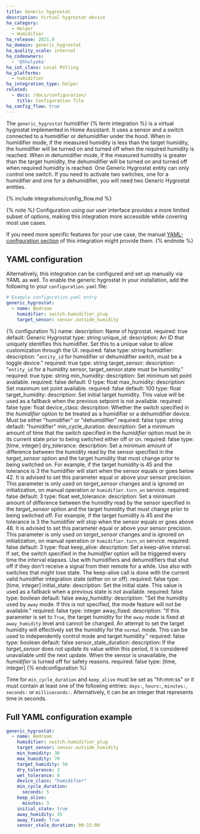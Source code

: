 ```yaml
---
title: Generic hygrostat
description: Virtual hygrostat device
ha_category:
  - Helper
  - Humidifier
ha_release: 2021.8
ha_domain: generic_hygrostat
ha_quality_scale: internal
ha_codeowners:
  - '@Shulyaka'
ha_iot_class: Local Polling
ha_platforms:
  - humidifier
ha_integration_type: helper
related:
  - docs: /docs/configuration/
    title: Configuration file
ha_config_flow: true
---
```


The `generic_hygrostat` humidifier {% term integration %} is a virtual hygrostat implemented in Home Assistant. It uses a sensor and a switch connected to a humidifier or dehumidifier under the hood. When in humidifier mode, if the measured humidity is less than the target humidity, the humidifier will be turned on and turned off when the required humidity is reached. When in dehumidifier mode, if the measured humidity is greater than the target humidity, the dehumidifier will be turned on and turned off when required humidity is reached. One Generic Hygrostat entity can only control one switch. If you need to activate two switches, one for a humidifier and one for a dehumidifier, you will need two Generic Hygrostat entities.

{% include integrations/config_flow.md %}

{% note %}
Configuration using our user interface provides a more limited subset of options, making this integration more accessible while covering most use cases.

If you need more specific features for your use case, the manual [YAML-configuration section](#yaml-configuration) of this integration might provide them.
{% endnote %}

## YAML configuration

Alternatively, this integration can be configured and set up manually via YAML
as well. To enable the generic hygrostat in your installation, add the
following to your `configuration.yaml` file:

```yaml
# Example configuration.yaml entry
generic_hygrostat:
  - name: Bedroom
    humidifier: switch.humidifier_plug
    target_sensor: sensor.outside_humidity
```

{% configuration %}
name:
  description: Name of hygrostat.
  required: true
  default: Generic Hygrostat
  type: string
unique_id:
  description: An ID that uniquely identifies this humidifier. Set this to a unique value to allow customization through the UI.
  required: false
  type: string
humidifier:
  description: "`entity_id` for humidifier or dehumidifier switch, must be a toggle device."
  required: true
  type: string
target_sensor:
  description: "`entity_id` for a humidity sensor, target_sensor.state must be humidity."
  required: true
  type: string
min_humidity:
  description: Set minimum set point available.
  required: false
  default: 0
  type: float
max_humidity:
  description: Set maximum set point available.
  required: false
  default: 100
  type: float
target_humidity:
  description: Set initial target humidity. This value will be used as a fallback when the previous setpoint is not available.
  required: false
  type: float
device_class:
  description: Whether the switch specified in the *humidifier* option to be treated as a humidifier or a dehumidifier device. Must be either "humidifier" or "dehumidifier"
  required: false
  type: string
  default: "humidifier"
min_cycle_duration:
  description: Set a minimum amount of time that the switch specified in the *humidifier* option must be in its current state prior to being switched either off or on.
  required: false
  type: [time, integer]
dry_tolerance:
  description: Set a minimum amount of difference between the humidity read by the sensor specified in the *target_sensor* option and the target humidity that must change prior to being switched on. For example, if the target humidity is 45 and the tolerance is 3 the humidifier will start when the sensor equals or goes below 42. It is advised to set this parameter equal or above your sensor precision. This parameter is only used on *target_sensor* changes and is ignored on initialization, on manual operation or `humidifier.turn_on` service.
  required: false
  default: 3
  type: float
wet_tolerance:
  description: Set a minimum amount of difference between the humidity read by the sensor specified in the *target_sensor* option and the target humidity that must change prior to being switched off. For example, if the target humidity is 45 and the tolerance is 3 the humidifier will stop when the sensor equals or goes above 48. It is advised to set this parameter equal or above your sensor precision. This parameter is only used on *target_sensor* changes and is ignored on initialization, on manual operation or `humidifier.turn_on` service.
  required: false
  default: 3
  type: float
keep_alive:
  description: Set a keep-alive interval. If set, the switch specified in the *humidifier* option will be triggered every time the interval elapses. Use with humidifiers and dehumidifiers that shut off if they don't receive a signal from their remote for a while. Use also with switches that might lose state. The keep-alive call is done with the current valid humidifier integration state (either on or off).
  required: false
  type: [time, integer]
initial_state:
  description: Set the initial state. This value is used as a fallback when a previous state is not available.
  required: false
  type: boolean
  default: false
away_humidity:
  description: "Set the humidity used by `away` mode. If this is not specified, the mode feature will not be available."
  required: false
  type: integer
away_fixed:
  description: "If this parameter is set to `True`, the target humidity for the `away` mode is fixed at `away_humidity` level and cannot be changed. An attempt to set the target humidity will effectively set the humidity for the `normal` mode. This can be used to independently control mode and target humidity."
  required: false
  type: boolean
  default: false
sensor_stale_duration:
  description: If the *target_sensor* does not update its value within this period, it is considered unavailable until the next update. When the sensor is unavailable, the *humidifier* is turned off for safety reasons.
  required: false
  type: [time, integer]
{% endconfiguration %}

Time for `min_cycle_duration` and `keep_alive` must be set as "hh:mm:ss" or it must contain at least one of the following entries: `days:`, `hours:`, `minutes:`, `seconds:` or `milliseconds:`. Alternatively, it can be an integer that represents time in seconds.

## Full YAML configuration example

```yaml
generic_hygrostat:
  - name: Bedroom
    humidifier: switch.humidifier_plug
    target_sensor: sensor.outside_humidity
    min_humidity: 30
    max_humidity: 70
    target_humidity: 50
    dry_tolerance: 3
    wet_tolerance: 0
    device_class: "humidifier"
    min_cycle_duration:
      seconds: 5
    keep_alive:
      minutes: 3
    initial_state: true
    away_humidity: 35
    away_fixed: True
    sensor_stale_duration: 00:15:00
```
